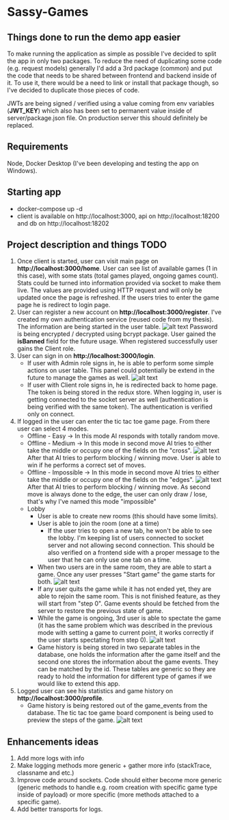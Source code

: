 # Sassy-Games

## Things done to run the demo app easier
To make running the application as simple as possible I've decided to split the app in only two packages.
To reduce the need of duplicating some code (e.g. request models) generally I'd add a 3rd package (common) and put the code that needs to be shared between frontend and backend inside of it.
To use it, there would be a need to link or install that package though, so I've decided to duplicate those pieces of code.

JWTs are being signed / verified using a value coming from env variables (**JWT_KEY**) which also has been set to permanent value inside of server/package.json file. 
On production server this should definitely be replaced.

## Requirements 
Node, Docker Desktop (I've been developing and testing the app on Windows).

## Starting app
- docker-compose up -d
- client is available on http://localhost:3000, api on http://localhost:18200 and db on http://localhost:18202

## Project description and things TODO
1. Once client is started, user can visit main page on **http://localhost:3000/home**. User can see list of available games (1 in this case), with some stats (total games played, ongoing games count). Stats could be turned into information provided via socket to make them live. The values are provided using HTTP request and will only be updated once the page is refreshed. If the users tries to enter the game page he is redirect to login page.
2. User can register a new account on **http://localhost:3000/register**. I've created my own authentication service (reused code from my thesis). The information are being started in the user table. 
![alt text](README_CDN/users_table.png)
Password is being encrypted / decrypted using bcrypt package. User gained the **isBanned** field for the future usage. When registered successfully user gains the Client role.
3. User can sign in on **http://localhost:3000/login**. 
    - If user with Admin role signs in, he is able to perform some simple actions on user table. This panel could potentially be extend in the future to manage the games as well. 
    ![alt text](README_CDN/Admin_page.png)
    - If user with Client role signs in, he is redirected back to home page. The token is being stored in the redux store. When logging in, user is getting connected to the socket server as well (authentication is being verified with the same token). The authentication is verified only on connect.
4. If logged in the user can enter the tic tac toe game page. From there user can select 4 modes. 
    - Offline - Easy -> In this mode AI responds with totally random move.
    - Offline - Medium -> In this mode in second move AI tries to either take the middle or occupy one of the fields on the "cross". 
    ![alt text](README_CDN/Offline_medium.png)
    After that AI tries to perform blocking / winning move. User is able to win if he performs a correct set of moves.
    - Offline - Impossible -> In this mode in second move AI tries to either take the middle or occupy one of the fields on the "edges".
    ![alt text](README_CDN/Offline_impossible.png)
    After that AI tries to perform blocking / winning move. As second move is always done to the edge, the user can only draw / lose, that's why I've named this mode "impossible"
    - Lobby
        - User is able to create new rooms (this should have some limits).
        - User is able to join the room (one at a time)
            - If the user tries to open a new tab, he won't be able to see the lobby. I'm keeping list of users connected to socket server and not allowing second connection. This should be also verified on a frontend side with a proper message to the user that he can only use one tab on a time.
        - When two users are in the same room, they are able to start a game. Once any user presses "Start game" the game starts for both. 
        ![alt text](README_CDN/Lobby.png)
        - If any user quits the game while it has not ended yet, they are able to rejoin the same room. This is not finished feature, as they will start from "step 0". Game events should be fetched from the server to restore the previous state of game.
        - While the game is ongoing, 3rd user is able to spectate the game (it has the same problem which was described in the previous mode with setting a game to current point, it works correctly if the user starts spectating from step 0).
        ![alt text](README_CDN/Lobby_spectate.png)
        - Game history is being stored in two separate tables in the database, one holds the information after the game itself and the second one stores the information about the game events. They can be matched by the id. These tables are generic so they are ready to hold the information for different type of games if we would like to extend this app.
5.  Logged user can see his statistics and game history on **http://localhost:3000/profile**. 
    - Game history is being restored out of the game_events from the database. The tic tac toe game board component is being used to preview the steps of the game.
    ![alt text](README_CDN/Game_history.png)

## Enhancements ideas
1. Add more logs with info
2. Make logging methods more generic + gather more info (stackTrace, classname and etc.)
3. Improve code around sockets. Code should either become more generic (generic methods to handle e.g. room creation with specific game type inside of payload)
or more specific (more methods attached to a specific game). 
4. Add better transports for logs.